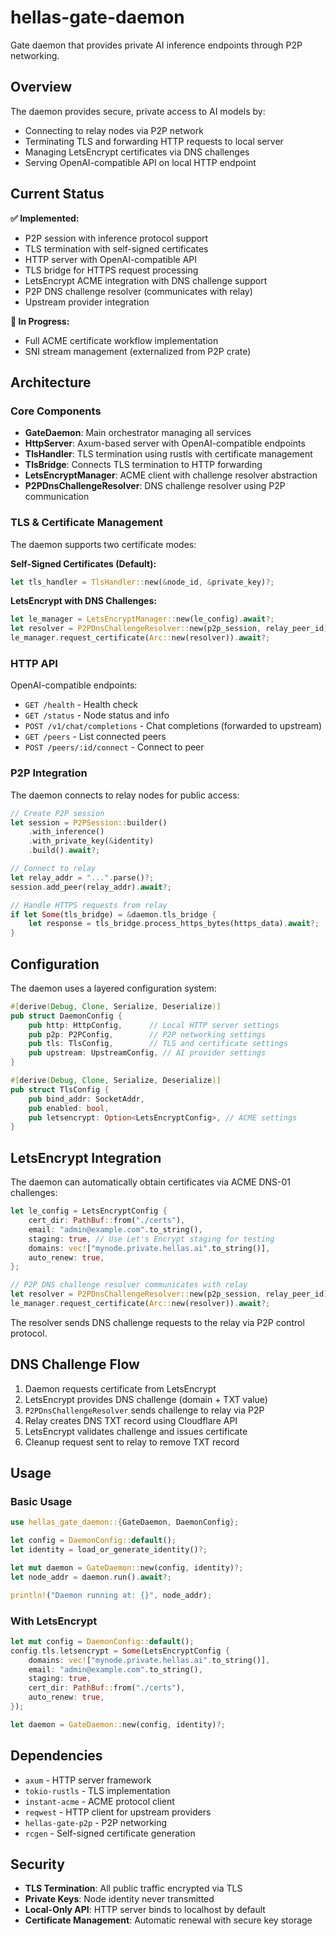 # hellas-gate-daemon

Gate daemon that provides private AI inference endpoints through P2P networking.

## Overview

The daemon provides secure, private access to AI models by:
- Connecting to relay nodes via P2P network
- Terminating TLS and forwarding HTTP requests to local server
- Managing LetsEncrypt certificates via DNS challenges
- Serving OpenAI-compatible API on local HTTP endpoint

## Current Status

**✅ Implemented:**
- P2P session with inference protocol support
- TLS termination with self-signed certificates
- HTTP server with OpenAI-compatible API
- TLS bridge for HTTPS request processing
- LetsEncrypt ACME integration with DNS challenge support
- P2P DNS challenge resolver (communicates with relay)
- Upstream provider integration

**🔄 In Progress:**
- Full ACME certificate workflow implementation
- SNI stream management (externalized from P2P crate)

## Architecture

### Core Components

- **GateDaemon**: Main orchestrator managing all services
- **HttpServer**: Axum-based server with OpenAI-compatible endpoints
- **TlsHandler**: TLS termination using rustls with certificate management
- **TlsBridge**: Connects TLS termination to HTTP forwarding
- **LetsEncryptManager**: ACME client with challenge resolver abstraction
- **P2PDnsChallengeResolver**: DNS challenge resolver using P2P communication

### TLS & Certificate Management

The daemon supports two certificate modes:

**Self-Signed Certificates (Default):**
```rust
let tls_handler = TlsHandler::new(&node_id, &private_key)?;
```

**LetsEncrypt with DNS Challenges:**
```rust
let le_manager = LetsEncryptManager::new(le_config).await?;
let resolver = P2PDnsChallengeResolver::new(p2p_session, relay_peer_id);
le_manager.request_certificate(Arc::new(resolver)).await?;
```

### HTTP API

OpenAI-compatible endpoints:
- `GET /health` - Health check
- `GET /status` - Node status and info
- `POST /v1/chat/completions` - Chat completions (forwarded to upstream)
- `GET /peers` - List connected peers
- `POST /peers/:id/connect` - Connect to peer

### P2P Integration

The daemon connects to relay nodes for public access:

```rust
// Create P2P session
let session = P2PSession::builder()
    .with_inference()
    .with_private_key(&identity)
    .build().await?;

// Connect to relay
let relay_addr = "...".parse()?;
session.add_peer(relay_addr).await?;

// Handle HTTPS requests from relay
if let Some(tls_bridge) = &daemon.tls_bridge {
    let response = tls_bridge.process_https_bytes(https_data).await?;
}
```

## Configuration

The daemon uses a layered configuration system:

```rust
#[derive(Debug, Clone, Serialize, Deserialize)]
pub struct DaemonConfig {
    pub http: HttpConfig,      // Local HTTP server settings
    pub p2p: P2PConfig,        // P2P networking settings
    pub tls: TlsConfig,        // TLS and certificate settings
    pub upstream: UpstreamConfig, // AI provider settings
}

#[derive(Debug, Clone, Serialize, Deserialize)]
pub struct TlsConfig {
    pub bind_addr: SocketAddr,
    pub enabled: bool,
    pub letsencrypt: Option<LetsEncryptConfig>, // ACME settings
}
```

## LetsEncrypt Integration

The daemon can automatically obtain certificates via ACME DNS-01 challenges:

```rust
let le_config = LetsEncryptConfig {
    cert_dir: PathBuf::from("./certs"),
    email: "admin@example.com".to_string(),
    staging: true, // Use Let's Encrypt staging for testing
    domains: vec!["mynode.private.hellas.ai".to_string()],
    auto_renew: true,
};

// P2P DNS challenge resolver communicates with relay
let resolver = P2PDnsChallengeResolver::new(p2p_session, relay_peer_id);
le_manager.request_certificate(Arc::new(resolver)).await?;
```

The resolver sends DNS challenge requests to the relay via P2P control protocol.

## DNS Challenge Flow

1. Daemon requests certificate from LetsEncrypt
2. LetsEncrypt provides DNS challenge (domain + TXT value)
3. `P2PDnsChallengeResolver` sends challenge to relay via P2P
4. Relay creates DNS TXT record using Cloudflare API
5. LetsEncrypt validates challenge and issues certificate
6. Cleanup request sent to relay to remove TXT record

## Usage

### Basic Usage

```rust
use hellas_gate_daemon::{GateDaemon, DaemonConfig};

let config = DaemonConfig::default();
let identity = load_or_generate_identity()?;

let mut daemon = GateDaemon::new(config, identity)?;
let node_addr = daemon.run().await?;

println!("Daemon running at: {}", node_addr);
```

### With LetsEncrypt

```rust
let mut config = DaemonConfig::default();
config.tls.letsencrypt = Some(LetsEncryptConfig {
    domains: vec!["mynode.private.hellas.ai".to_string()],
    email: "admin@example.com".to_string(),
    staging: true,
    cert_dir: PathBuf::from("./certs"),
    auto_renew: true,
});

let daemon = GateDaemon::new(config, identity)?;
```

## Dependencies

- `axum` - HTTP server framework
- `tokio-rustls` - TLS implementation
- `instant-acme` - ACME protocol client
- `reqwest` - HTTP client for upstream providers
- `hellas-gate-p2p` - P2P networking
- `rcgen` - Self-signed certificate generation

## Security

- **TLS Termination**: All public traffic encrypted via TLS
- **Private Keys**: Node identity never transmitted
- **Local-Only API**: HTTP server binds to localhost by default
- **Certificate Management**: Automatic renewal with secure key storage
